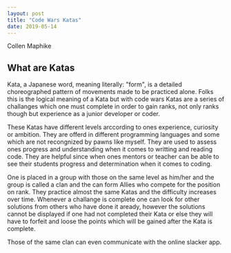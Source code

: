 ```yaml
---
layout: post
title: "Code Wars Katas"
date: 2019-05-14
---
```


Collen Maphike

## What are Katas
Kata, a Japanese word, meaning literally: "form", is a detailed choreographed pattern of movements made to be practiced alone. Folks this is the logical meaning of a Kata but with code wars Katas are a series of challanges which one must complete in order to gain ranks, not only ranks though but experience as a junior developer or coder.

These Katas have different levels arccording to ones experience, curiosity or ambition. They are offerd in different programming languages and some which are not recongnized by pawns like myself.
They are used to assess ones progress and understanding when it comes to writting and reading code. They are helpful since when ones mentors or teacher can be able to see their students progress and determination when it comes to coding.

One is placed in a group with those on the same level as him/her and the group is called a clan and the can form Allies who compete for the position on rank. They practice almost the same Katas and the difficulty increases over time. Whenever a challange is complete one can look for other solutions from others who have done it aready, however the solutions cannot be displayed if one had not completed their Kata or else they will have to forfeit and loose the points which will be gained after the Kata is complete.

Those of the same clan can even communicate with the online slacker app.




